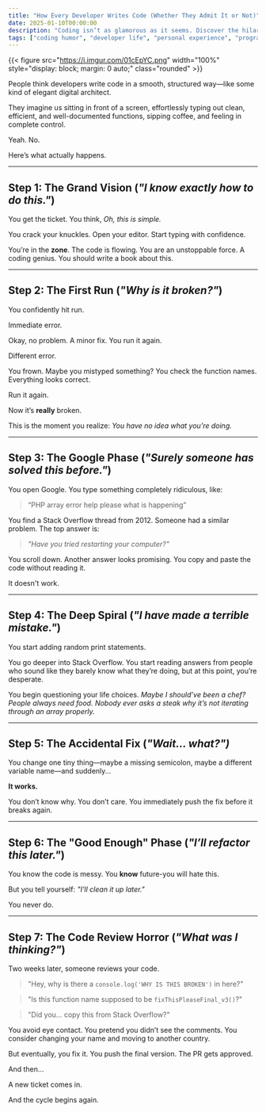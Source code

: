 ```yaml
---
title: "How Every Developer Writes Code (Whether They Admit It or Not)"
date: 2025-01-10T00:00:00
description: "Coding isn’t as glamorous as it seems. Discover the hilariously relatable stages every developer goes through while writing code."
tags: ["coding humor", "developer life", "personal experience", "programming", "software development", "tech"]
---
```

{{< figure src="https://i.imgur.com/01cEpYC.png" width="100%" style="display: block; margin: 0 auto;" class="rounded" >}}

People think developers write code in a smooth, structured way—like some kind of elegant digital architect.

They imagine us sitting in front of a screen, effortlessly typing out clean, efficient, and well-documented functions, sipping coffee, and feeling in complete control.

Yeah. No.

Here’s what actually happens.

---

## **Step 1: The Grand Vision** (*"I know exactly how to do this."*)

You get the ticket. You think, *Oh, this is simple.*

You crack your knuckles. Open your editor. Start typing with confidence.

You’re in the **zone**. The code is flowing. You are an unstoppable force. A coding genius. You should write a book about this.

---

## **Step 2: The First Run** (*"Why is it broken?"*)

You confidently hit run.

Immediate error.

Okay, no problem. A minor fix. You run it again.

Different error.

You frown. Maybe you mistyped something? You check the function names. Everything looks correct.

Run it again.

Now it’s **really** broken.

This is the moment you realize: *You have no idea what you’re doing.*

---

## **Step 3: The Google Phase** (*"Surely someone has solved this before."*)

You open Google. You type something completely ridiculous, like:

> 
> “PHP array error help please what is happening”

You find a Stack Overflow thread from 2012. Someone had a similar problem. The top answer is:

> 
> *"Have you tried restarting your computer?"*

You scroll down. Another answer looks promising. You copy and paste the code without reading it.

It doesn't work.

---

## **Step 4: The Deep Spiral** (*"I have made a terrible mistake."*)

You start adding random print statements.

You go deeper into Stack Overflow. You start reading answers from people who sound like they barely know what they’re doing, but at this point, you’re desperate.

You begin questioning your life choices. *Maybe I should’ve been a chef? People always need food. Nobody ever asks a steak why it’s not iterating through an array properly.*

---

## **Step 5: The Accidental Fix** (*"Wait... what?")*

You change one tiny thing—maybe a missing semicolon, maybe a different variable name—and suddenly…

**It works.**

You don’t know why. You don’t care. You immediately push the fix before it breaks again.

---

## **Step 6: The "Good Enough" Phase** (*"I’ll refactor this later."*)

You know the code is messy. You **know** future-you will hate this.

But you tell yourself: *"I’ll clean it up later."*

You never do.

---

## **Step 7: The Code Review Horror** (*"What was I thinking?"*)

Two weeks later, someone reviews your code.

> 
> "Hey, why is there a `console.log('WHY IS THIS BROKEN')` in here?"

> 
> "Is this function name supposed to be `fixThisPleaseFinal_v3()`?"

> 
> "Did you… copy this from Stack Overflow?"

You avoid eye contact. You pretend you didn’t see the comments. You consider changing your name and moving to another country.

But eventually, you fix it. You push the final version. The PR gets approved.

And then…

A new ticket comes in.

And the cycle begins again.